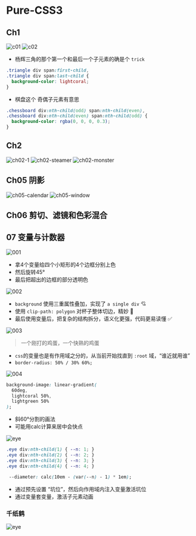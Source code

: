 # Pure-CSS3

## Ch1

![c01](./assets/Ch1-1.png)
![c02](./assets/Ch1-2.png)

- 杨辉三角的那个第一个和最后一个子元素的确是个 `trick`

```css
.triangle div span:first-child,
.triangle div span:last-child {
  background-color: lightcoral;
}
```

- 棋盘这个 奇偶子元素有意思

```css
.chessboard div:nth-child(odd) span:nth-child(even),
.chessboard div:nth-child(even) span:nth-child(odd) {
  background-color: rgba(0, 0, 0, 0.3);
}
```

## Ch2

![ch02-1](./assets/Ch2-1.png)
![ch02-steamer](./assets/Ch2-steamer.png)
![ch02-monster](./assets/Ch2-monster.png)

## Ch05 阴影

![ch05-calendar](./assets/ch05-calendar.png)
![ch05-window](./assets/Ch05-window.png)

## Ch06 剪切、滤镜和色彩混合

## 07 变量与计数器

![001](./assets/001.png)

- 拿4个变量给四个小矩形的4个边框分别上色
- 然后旋转45°
- 最后把超出的边框的部分透明色

![002](./assets/002.png)

- `background` 使用三重属性叠加，实现了 `a single div` 💘
- 使用 `clip-path: polygon` 对杯子整体切边，精妙 🎈
- 最后使用变量后，把复杂的结构拆分，语义化更强，代码更易读懂 ✅

![003](./assets/003.png)

> 一个刚打的鸡蛋，一个快熟的鸡蛋

- `css`的变量也是有作用域之分的，从当前开始找直到 `:root` 域，“谁近就用谁”
- `border-radius: 50% / 30% 60%;`

![004](./assets/004.png)

```css
background-image: linear-gradient(
  60deg,
  lightcoral 50%,
  lightgreen 50%
);
```

- 斜60°分割的画法
- 可能用calc计算来居中会快点

![eye](./assets/eye.gif)

```css
.eye div:nth-child(1) { --n: 1; }
.eye div:nth-child(2) { --n: 2; }
.eye div:nth-child(3) { --n: 3; }
.eye div:nth-child(4) { --n: 4; }

 --diameter: calc(10em - (var(--n) - 1) * 1em);
```

- 通过预先设置 “坑位”，然后向作用域内注入变量激活坑位
- 通过变量套变量，激活子元素动画

### 千纸鹤

![eye](./assets/cranes.png)
